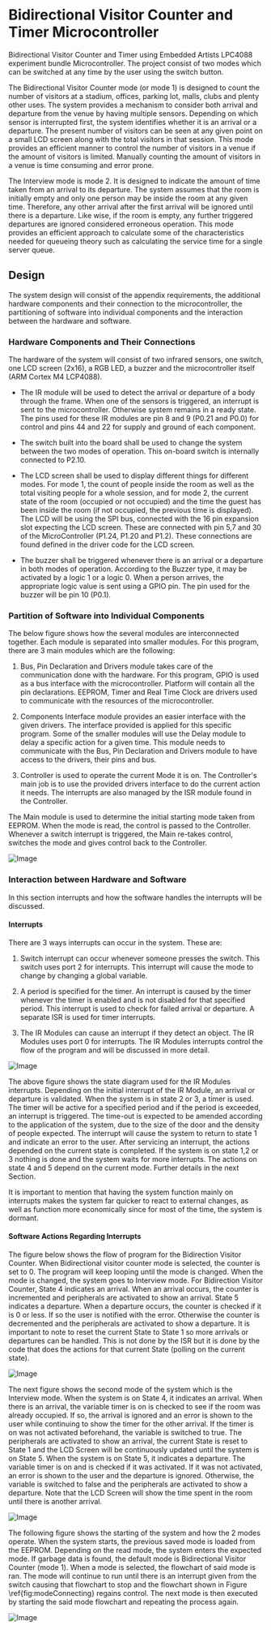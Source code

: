 # Bidirectional Visitor Counter and Timer Microcontroller

Bidirectional Visitor Counter and Timer using Embedded Artists LPC4088 experiment bundle Microcontroller. The project consist of two modes which can be switched at any time by the user using the switch button.

The Bidirectional Visitor Counter mode (or mode 1) is designed to count the number of visitors at a stadium, offices, parking lot, malls, clubs and plenty other uses. The system provides a mechanism to consider both arrival and departure from the venue by having multiple sensors. Depending on which sensor is interrupted first, the system identifies whether it is an arrival or a departure. The present number of visitors can be seen at any given point on a small LCD screen along with the total visitors in that session. This mode provides an efficient manner to control the number of visitors in a venue if the amount of visitors is limited. Manually counting the amount of visitors in a venue is time consuming and error prone. 

The Interview mode is mode 2. It is designed to indicate the amount of time taken from an arrival to its departure. The system assumes that the room is initially empty and only one person may be inside the room at any given time. Therefore, any other arrival after the first arrival will be ignored until there is a departure. Like wise, if the room is empty, any further triggered departures are ignored considered erroneous operation. This mode provides an efficient approach to calculate some of the characteristics needed for queueing theory such as calculating the service time for a single server queue.

## Design

The system design will consist of the appendix requirements, the additional hardware components and their connection to the microcontroller, the partitioning of software into individual components and the interaction between the hardware and software. 

### Hardware Components and Their Connections

The hardware of the system will consist of two infrared sensors, one switch, one LCD screen (2x16), a RGB LED, a buzzer and the microcontroller itself (ARM Cortex M4 LCP4088).

* The IR module will be used to detect the arrival or departure of a body through the frame. When one of the sensors is triggered, an interrupt is sent to the microcontroller. Otherwise system remains in a ready state. The pins used for these IR modules are pin 8 and 9 (P0.21 and P0.0) for control and pins 44 and 22 for supply and ground of each component.

* The switch built into the board shall be used to change the system between the two modes of operation. This on-board switch is internally connected to P2.10.

* The LCD screen shall be used to display different things for different modes. For mode 1, the count of people inside the room as well as the total visiting people for a whole session, and for mode 2, the current state of the room (occupied or not occupied) and the time the guest has been inside the room (if not occupied, the previous time is displayed). The LCD will be using the SPI bus, connected with the 16 pin expansion slot expecting the LCD screen. These are connected with pin 5,7 and 30 of the MicroController (P1.24, P1.20 and P1.2). These connections are found defined in the driver code for the LCD screen.

* The buzzer shall be triggered whenever there is an arrival or a departure in both modes of operation. According to the Buzzer type, it may be activated by a logic 1 or a logic 0. When a person arrives, the appropriate logic value is sent using a GPIO pin. The pin used for the buzzer will be pin 10 (P0.1).

### Partition of Software into Individual Components

The below figure shows how the several modules are interconnected together. Each module is separated into smaller modules. For this program, there are 3 main modules which are the following: 

1. Bus, Pin Declaration and Drivers module takes care of the communication done with the hardware. For this program, GPIO is used as a bus interface with the microcontroller. Platform will contain all the pin declarations. EEPROM, Timer and Real Time Clock are drivers used to communicate with the resources of the microcontroller.

1. Components Interface module provides an easier interface with the given drivers. The interface provided is applied for this specific program. Some of the smaller modules will use the Delay module to delay a specific action for a given time. This module needs to communicate with the Bus, Pin Declaration and Drivers module to have access to the drivers, their pins and bus.

1. Controller is used to operate the current Mode it is on. The Controller's main job is to use the provided drivers interface to do the current action it needs. The interrupts are also managed by the ISR module found in the Controller.

The Main module is used to determine the initial starting mode taken from EEPROM. When the mode is read, the control is passed to the Controller. Whenever a switch interrupt is triggered, the Main re-takes control, switches the mode and gives control back to the Controller.

![Image](images/SoftwareComponents.jpg "Software Components")

### Interaction between Hardware and Software

In this section interrupts and how the software handles the interrupts will be discussed.

#### Interrupts

There are 3 ways interrupts can occur in the system. These are:

1. Switch interrupt can occur whenever someone presses the switch. This switch uses port 2 for interrupts. This interrupt will cause the mode to change by changing a global variable.

1. A period is specified for the timer. An interrupt is caused by the timer whenever the timer is enabled and is not disabled for that specified period. This interrupt is used to check for failed arrival or departure. A separate ISR is used for timer interrupts.

1. The IR Modules can cause an interrupt if they detect an object. The IR Modules uses port 0 for interrupts. The IR Modules interrupts control the flow of the program and will be discussed in more detail.

![Image](images/StateDiagram.jpg "State Diagram for the IR Modules.")

The above figure shows the state diagram used for the IR Modules interrupts. Depending on the initial interrupt of the IR Module, an arrival or departure is validated. When the system is in state 2 or 3, a timer is used. The timer will be active for a specified period and if the period is exceeded, an interrupt is triggered. The time-out is expected to be amended according to the application of the system, due to the size of the door and the density of people expected. The interrupt will cause the system to return to state 1 and indicate an error to the user. After servicing an interrupt, the actions depended on the current state is completed. If the system is on state 1,2 or 3 nothing is done and the system waits for more interrupts. The actions on state 4 and 5 depend on the current mode. Further details in the next Section. 

It is important to mention that having the system function mainly on interrupts makes the system far quicker to react to external changes, as well as function more economically since for most of the time, the system is dormant.

#### Software Actions Regarding Interrupts

The figure below shows the flow of program for the Bidirection Visitor Counter. When Bidirectional visitor counter mode is selected, the counter is set to 0. The program will keep looping until the mode is changed. When the mode is changed, the system goes to Interview mode. For Bidirection Visitor Counter, State 4 indicates an arrival. When an arrival occurs, the counter is incremented and peripherals are activated to show an arrival. State 5 indicates a departure. When a departure occurs, the counter is checked if it is 0 or less. If so the user is notified with the error. Otherwise the counter is decremented and the peripherals are activated to show a departure. It is important to note to reset the current State to State 1 so more arrivals or departures can be handled. This is not done by the ISR but it is done by the code that does the actions for that current State (polling on the current state).

![Image](images/BidirectionVisitorCounter.jpg "Bidirection Visitor Counter")

The next figure shows the second mode of the system which is the Interview mode. When the system is on State 4, it indicates an arrival. When there is an arrival, the variable timer is on is checked to see if the room was already occupied. If so, the arrival is ignored and an error is shown to the user while continuing to show the timer for the other arrival. If the timer is on was not activated beforehand, the variable is switched to true. The peripherals are activated to show an arrival, the current State is reset to State 1 and the LCD Screen will be continuously updated until the system is on State 5. When the system is on State 5, it indicates a departure. The variable timer is on and is checked if it was activated. If it was not activated, an error is shown to the user and the departure is ignored. Otherwise, the variable is switched to false and the peripherals are activated to show a departure. Note that the LCD Screen will show the time spent in the room until there is another arrival. 

![Image](images/SecondmodeTimer.jpg "Timer Mode")

The following figure shows the starting of the system and how the 2 modes operate. When the system starts, the previous saved mode is loaded from the EEPROM. Depending on the read mode, the system enters the expected mode. If garbage data is found, the default mode is Bidirectional Visitor Counter (mode 1). When a mode is selected, the flowchart of said mode is ran. The mode will continue to run until there is an interrupt given from the switch causing that flowchart to stop and the flowchart shown in Figure \ref{fig:modeConnecting} regains control. The next mode is then executed by starting the said mode flowchart and repeating the process again. 

![Image](images/ModeConnector.jpg "Connection of modes")

